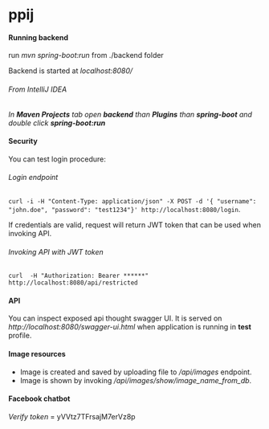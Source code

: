 # ppij

#### Running backend
run _mvn spring-boot:run_ from ./backend folder

Backend is started at _localhost:8080/_

###### From IntelliJ IDEA
_In **Maven Projects** tab open **backend** than **Plugins** than **spring-boot** and double click **spring-boot:run**_

#### Security
You can test login procedure:
###### Login endpoint
`curl -i -H "Content-Type: application/json" -X POST -d '{ "username": "john.doe", "password": "test1234"}' http://localhost:8080/login`.

If credentials are valid, request will return JWT token that can be used when invoking API.

###### Invoking API with JWT token

`curl  -H "Authorization: Bearer ******"  http://localhost:8080/api/restricted` 

#### API
You can inspect exposed api thought swagger UI. It is served on _http://localhost:8080/swagger-ui.html_ when application is running in **test** profile.

#### Image resources
+ Image is created and saved by uploading file to _/api/images_ endpoint.
+ Image is shown by invoking _/api/images/show/image_name_from_db_.

#### Facebook chatbot
_Verify token_ = yVVtz7TFrsajM7erVz8p

